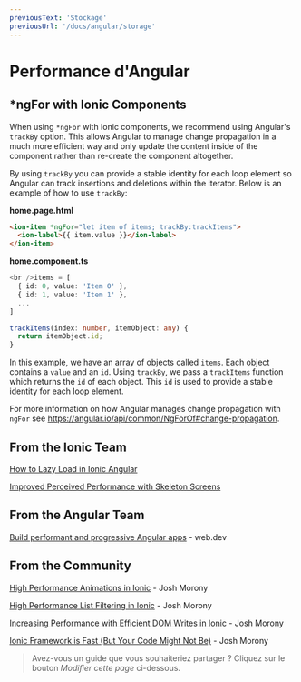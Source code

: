 ```yaml
---
previousText: 'Stockage'
previousUrl: '/docs/angular/storage'
---
```


# Performance d'Angular

## *ngFor with Ionic Components

When using `*ngFor` with Ionic components, we recommend using Angular's `trackBy` option. This allows Angular to manage change propagation in a much more efficient way and only update the content inside of the component rather than re-create the component altogether.

By using `trackBy` you can provide a stable identity for each loop element so Angular can track insertions and deletions within the iterator. Below is an example of how to use `trackBy`:

**home.page.html**

```html
<ion-item *ngFor="let item of items; trackBy:trackItems">
  <ion-label>{{ item.value }}</ion-label>
</ion-item>
```

**home.component.ts**

```typescript
<br />items = [
  { id: 0, value: 'Item 0' },
  { id: 1, value: 'Item 1' },
  ...
]

trackItems(index: number, itemObject: any) {
  return itemObject.id;
}
```

In this example, we have an array of objects called `items`. Each object contains a `value` and an `id`. Using `trackBy`, we pass a `trackItems` function which returns the `id` of each object. This `id` is used to provide a stable identity for each loop element.

For more information on how Angular manages change propagation with `ngFor` see https://angular.io/api/common/NgForOf#change-propagation.

## From the Ionic Team

[How to Lazy Load in Ionic Angular](https://ionicframework.com/blog/how-to-lazy-load-in-ionic-angular/)

[Improved Perceived Performance with Skeleton Screens](https://ionicframework.com/blog/improved-perceived-performance-with-skeleton-screens/)

## From the Angular Team

[Build performant and progressive Angular apps](https://web.dev/angular) - web.dev

## From the Community

[High Performance Animations in Ionic](https://www.joshmorony.com/high-performance-animations-in-ionic/) - Josh Morony

[High Performance List Filtering in Ionic](https://www.joshmorony.com/high-performance-list-filtering-in-ionic-2/) - Josh Morony

[Increasing Performance with Efficient DOM Writes in Ionic](https://www.joshmorony.com/increasing-performance-with-efficient-dom-writes-in-ionic-2/) - Josh Morony

[Ionic Framework is Fast (But Your Code Might Not Be)](https://www.joshmorony.com/ionic-framework-is-fast-but-your-code-might-not-be/) - Josh Morony

> Avez-vous un guide que vous souhaiteriez partager ? Cliquez sur le bouton *Modifier cette page* ci-dessous.